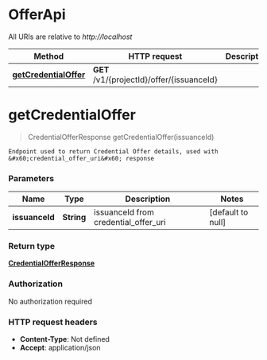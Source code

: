 # OfferApi

All URIs are relative to _http://localhost_

| Method                                                   | HTTP request                               | Description |
| -------------------------------------------------------- | ------------------------------------------ | ----------- |
| [**getCredentialOffer**](OfferApi.md#getCredentialOffer) | **GET** /v1/{projectId}/offer/{issuanceId} |             |

<a name="getCredentialOffer"></a>

# **getCredentialOffer**

> CredentialOfferResponse getCredentialOffer(issuanceId)

    Endpoint used to return Credential Offer details, used with &#x60;credential_offer_uri&#x60; response

### Parameters

| Name           | Type       | Description                          | Notes             |
| -------------- | ---------- | ------------------------------------ | ----------------- |
| **issuanceId** | **String** | issuanceId from credential_offer_uri | [default to null] |

### Return type

[**CredentialOfferResponse**](../Models/CredentialOfferResponse.md)

### Authorization

No authorization required

### HTTP request headers

- **Content-Type**: Not defined
- **Accept**: application/json
